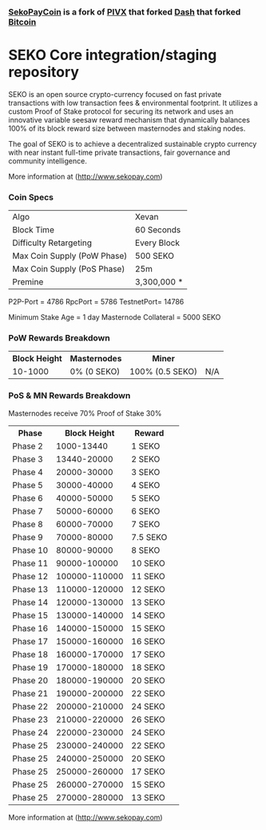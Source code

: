 ### [SekoPayCoin](https://github.com/sekopaycoin/sekopay.git) is a fork of [PIVX](https://github.com/PIVX-Project/PIVX) that forked [Dash](https://github.com/dashpay/dash) that forked [Bitcoin](https://github.com/bitcoin/bitcoinp)


SEKO Core integration/staging repository
=====================================

SEKO is an open source crypto-currency focused on fast private transactions with low transaction fees & environmental footprint.  It utilizes a custom Proof of Stake protocol for securing its network and uses an innovative variable seesaw reward mechanism that dynamically balances 100% of its block reward size between masternodes and staking nodes.

The goal of SEKO is to achieve a decentralized sustainable crypto currency with near instant full-time private transactions, fair governance and community intelligence.

More information at (http://www.sekopay.com) 

### Coin Specs
<table>
<tr><td>Algo</td><td>Xevan</td></tr>
<tr><td>Block Time</td><td>60 Seconds</td></tr>
<tr><td>Difficulty Retargeting</td><td>Every Block</td></tr>
<tr><td>Max Coin Supply (PoW Phase)</td><td>500 SEKO</td></tr>
<tr><td>Max Coin Supply (PoS Phase)</td><td>25m</td></tr>
<tr><td>Premine</td><td> 3,300,000 *</td></tr>
</table>

P2P-Port = 	4786
RpcPort =	5786
TestnetPort= 	14786

Minimum Stake Age = 1 day
Masternode Collateral = 5000 SEKO

### PoW Rewards Breakdown

<table>
<th>Block Height</th><th>Masternodes</th><th>Miner</th>
<tr><td>10-1000</td><td>0% (0 SEKO)</td><td>100% (0.5 SEKO)</td><td>N/A</td></tr>
</table>

### PoS & MN Rewards Breakdown

Masternodes receive 70%
Proof of Stake 30%

<table>
<th>Phase</th><th>Block Height</th><th>Reward</th>
<tr><td>Phase 2</td><td>1000-13440</td><td>1 SEKO<td></tr>
<tr><td>Phase 3</td><td>13440-20000</td><td>2 SEKO</td></tr>
<tr><td>Phase 4</td><td>20000-30000</td><td>3 SEKO</td></tr>
<tr><td>Phase 5</td><td>30000-40000</td><td>4 SEKO</td></tr>
<tr><td>Phase 6</td><td>40000-50000</td><td>5 SEKO</td></tr>
<tr><td>Phase 7</td><td>50000-60000</td><td>6 SEKO</td></tr>
<tr><td>Phase 8</td><td>60000-70000</td><td>7 SEKO</td></tr>
<tr><td>Phase 9</td><td>70000-80000</td><td>7.5 SEKO</td></tr>
<tr><td>Phase 10</td><td>80000-90000</td><td>8 SEKO</td></tr>
<tr><td>Phase 11</td><td>90000-100000</td><td>10 SEKO</td></tr>
<tr><td>Phase 12</td><td>100000-110000</td><td>11 SEKO</td></tr>
<tr><td>Phase 13</td><td>110000-120000</td><td>12 SEKO</td></tr>
<tr><td>Phase 14</td><td>120000-130000</td><td>13 SEKO</td></tr>
<tr><td>Phase 15</td><td>130000-140000</td><td>14 SEKO</td></tr>
<tr><td>Phase 16</td><td>140000-150000</td><td>15 SEKO</td></tr>
<tr><td>Phase 17</td><td>150000-160000</td><td>16 SEKO</td></tr>
<tr><td>Phase 18</td><td>160000-170000</td><td>17 SEKO</td></tr>
<tr><td>Phase 19</td><td>170000-180000</td><td>18 SEKO</td></tr>
<tr><td>Phase 20</td><td>180000-190000</td><td>20 SEKO</td></tr>
<tr><td>Phase 21</td><td>190000-200000</td><td>22 SEKO</td></tr>
<tr><td>Phase 22</td><td>200000-210000</td><td>24 SEKO</td></tr>
<tr><td>Phase 23</td><td>210000-220000</td><td>26 SEKO</td></tr>
<tr><td>Phase 24</td><td>220000-230000</td><td>24 SEKO</td></tr>
<tr><td>Phase 25</td><td>230000-240000</td><td>22 SEKO</td></tr>
<tr><td>Phase 25</td><td>240000-250000</td><td>20 SEKO</td></tr>
<tr><td>Phase 25</td><td>250000-260000</td><td>17 SEKO</td></tr>
<tr><td>Phase 25</td><td>260000-270000</td><td>15 SEKO</td></tr>
<tr><td>Phase 25</td><td>270000-280000</td><td>13 SEKO</td></tr>
</table>


More information at (http://www.sekopay.com)
